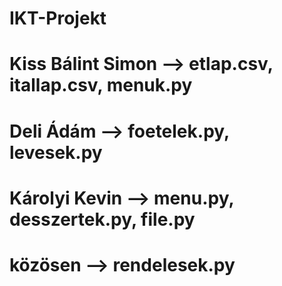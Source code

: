 # IKT-Projekt   
#
#
#
#
#
#  
# Kiss Bálint Simon --> etlap.csv, itallap.csv, menuk.py
# Deli Ádám --> foetelek.py, levesek.py
# Károlyi Kevin --> menu.py, desszertek.py, file.py
# közösen --> rendelesek.py
